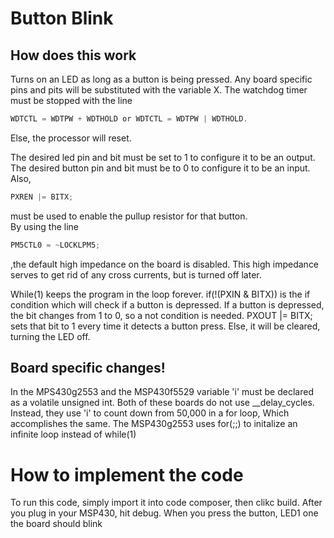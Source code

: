 # Button Blink
## How does this work
Turns on an LED as long as a button is being pressed.
Any board specific pins and pits will be substituted with the variable X.
The watchdog timer must be stopped with the line 
```c
WDTCTL = WDTPW + WDTHOLD or WDTCTL = WDTPW | WDTHOLD.
```
Else, the processor will reset.

The desired led pin and bit must be set to 1 to configure it to be an output.
The desired button pin and bit must be to 0 to configure it to be an input.
Also,  
```c
PXREN |= BITX;
``` 
must be used to enable the pullup resistor for that button.     
By using the line 
```c 
PM5CTL0 = ~LOCKLPM5; 
``` 
,the default high impedance on the board is disabled.
This high impedance serves to get rid of any cross currents, but is turned off later.

While(1) keeps the program in the loop forever.
if(!(PXIN & BITX)) is the if condition which will check if a button is depressed. 
If a button is depressed, the bit changes from 1 to 0, so a not condition is needed.
PXOUT |= BITX; sets that bit to 1 every time it detects a button press. 
Else, it will be cleared, turning the LED off.

## Board specific changes!
In the MPS430g2553 and the MSP430f5529 variable 'i' must be declared as a volatile unsigned int.
Both of these boards do not use __delay_cycles. Instead, they use 'i' to count down from 50,000 in a for loop,
Which accomplishes the same.
The MSP430g2553 uses for(;;) to initalize an infinite loop instead of while(1)
# How to implement the code
To run this code, simply import it into code composer, then clikc build. After you plug in your MSP430, hit debug. When you press the button, LED1 one the board should blink